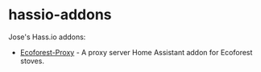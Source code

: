 # hassio-addons
Jose's Hass.io addons:

  - [Ecoforest-Proxy][ecoforest-proxy] - A proxy server Home Assistant addon for Ecoforest stoves.
  
[ecoforest-proxy]: https://github.com/joseal/hassio-addons/tree/master/ecoforest-proxy
